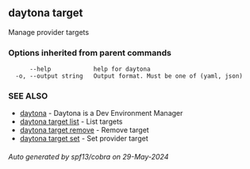 ## daytona target

Manage provider targets

### Options inherited from parent commands

```
      --help            help for daytona
  -o, --output string   Output format. Must be one of (yaml, json)
```

### SEE ALSO

* [daytona](daytona.md)	 - Daytona is a Dev Environment Manager
* [daytona target list](daytona_target_list.md)	 - List targets
* [daytona target remove](daytona_target_remove.md)	 - Remove target
* [daytona target set](daytona_target_set.md)	 - Set provider target

###### Auto generated by spf13/cobra on 29-May-2024
